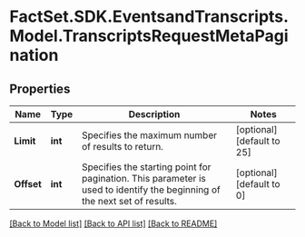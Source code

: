 # FactSet.SDK.EventsandTranscripts.Model.TranscriptsRequestMetaPagination

## Properties

Name | Type | Description | Notes
------------ | ------------- | ------------- | -------------
**Limit** | **int** | Specifies the maximum number of results to return. | [optional] [default to 25]
**Offset** | **int** | Specifies the starting point for pagination. This parameter is used to identify the beginning of the next set of results. | [optional] [default to 0]

[[Back to Model list]](../README.md#documentation-for-models) [[Back to API list]](../README.md#documentation-for-api-endpoints) [[Back to README]](../README.md)

